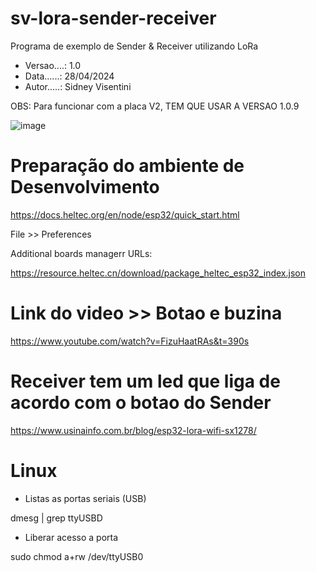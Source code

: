 # sv-lora-sender-receiver
Programa de exemplo de Sender &amp; Receiver utilizando LoRa

- Versao....: 1.0
- Data......: 28/04/2024
- Autor.....: Sidney Visentini

OBS:
Para funcionar com a placa V2, TEM QUE USAR A VERSAO 1.0.9

![image](https://github.com/svisentini/sv-lora-sender-receiver/assets/15691421/e5fb8715-60c4-48c6-8b76-adf414037e08)


# Preparação do ambiente de Desenvolvimento
https://docs.heltec.org/en/node/esp32/quick_start.html

File >> Preferences

Additional boards managerr URLs:

https://resource.heltec.cn/download/package_heltec_esp32_index.json

# Link do video >> Botao e buzina
https://www.youtube.com/watch?v=FizuHaatRAs&t=390s

# Receiver tem um led que liga de acordo com o botao do Sender
https://www.usinainfo.com.br/blog/esp32-lora-wifi-sx1278/

# Linux
- Listas as portas seriais (USB)

dmesg | grep ttyUSBD

- Liberar acesso a porta

sudo chmod a+rw /dev/ttyUSB0
